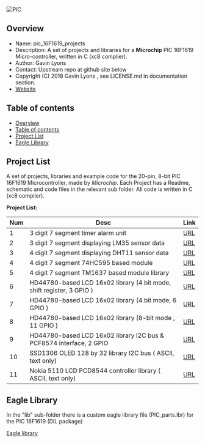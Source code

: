 
![PIC](https://github.com/gavinlyonsrepo/pic_16F1619_projects/blob/master/images/pic16f1619.jpg)

Overview
--------------------------------------------
* Name: pic_16F1619_projects
* Description: A set of projects and libraries for a **Microchip** 
 PIC 16F1619 Micro-controller, written in C (xc8 complier).
* Author: Gavin Lyons 
* Contact: Upstream repo at github site below
* Copyright (C) 2018 Gavin Lyons , see LICENSE.md in documentation section.
* [Website](https://gavinlyonsrepo.github.io/)

Table of contents
---------------------------

  * [Overview](#overview)
  * [Table of contents](#table-of-contents)
  * [Project List](#project-list)
  * [Eagle Library](#eagle-library)

Project List
-----------------------------------------
A set of projects, libraries and example code for the 20-pin, 8-bit PIC 16F1619 Microcontroller,
made by *Microchip*. Each Project has a Readme, schematic and code files
in the relevant sub folder. All code is written in C (xc8 compiler).

**Project List:**

| Num | Desc | Link |
| --- | --- | --- |
| 1 |  3 digit 7 segment timer alarm unit | [URL](projects/Timer) |
| 2 |  3 digit 7 segment displaying LM35 sensor data | [URL](projects/LM35) |
| 3  | 4 digit 7 segment displaying DHT11 sensor data | [URL](projects/DHT11) |
| 4 |  4 digit 7 segment 74HC595 based module | [URL](projects/SevenSegModule) |
| 5 |  4 digit 7 segment TM1637 based module library | [URL](projects/TM1637) |
| 6 |  HD44780-based LCD 16x02 library (4 bit mode, shift register, 3 GPIO ) | [URL](projects/LCD16x02)|
| 7 |  HD44780-based LCD 16x02 library (4 bit mode, 6 GPIO ) | [URL](projects/LCD16X02_4bit_2)|
| 8 |  HD44780-based LCD 16x02 library  (8-bit mode , 11 GPIO )| [URL](projects/LCD16x02_8bit)  |
| 9 |  HD44780-based LCD 16x02 library I2C bus & PCF8574 interface,  2 GPIO  |[URL](projects/LCD16x02_I2C)  |
| 10 |  SSD1306 OLED 128 by 32 library I2C bus ( ASCII, text only) | [URL](projects/OLED_I2C)|
| 11 |  Nokia 5110 LCD PCD8544 controller library ( ASCII, text only)  | [URL](projects/NOKIA) |

Eagle Library
--------------
In the "lib" sub-folder there is a custom eagle library file (PIC_parts.lbr) for the PIC 16F1619 (DIL package)
 
 [Eagle library](docs/eagle/eagle_lib)

